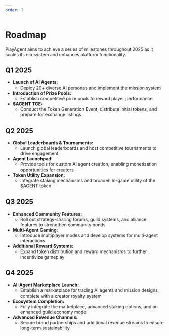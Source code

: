 ```yaml
---
order: 7
---
```

# Roadmap

PlayAgent aims to achieve a series of milestones throughout 2025 as it scales its ecosystem and enhances platform functionality.

## Q1 2025

* **Launch of AI Agents:**  
  * Deploy 20+ diverse AI personas and implement the mission system
* **Introduction of Prize Pools:**  
  * Establish competitive prize pools to reward player performance
* **$AGENT TGE:**  
  * Conduct the Token Generation Event, distribute initial tokens, and prepare for exchange listings

## Q2 2025

* **Global Leaderboards & Tournaments:**  
  * Launch global leaderboards and host competitive tournaments to drive engagement
* **Agent Launchpad:**  
  * Provide tools for custom AI agent creation, enabling monetization opportunities for creators
* **Token Utility Expansion:**  
  * Integrate staking mechanisms and broaden in-game utility of the $AGENT token

## Q3 2025

* **Enhanced Community Features:**  
  * Roll out strategy-sharing forums, guild systems, and alliance features to strengthen community bonds
* **Multi-Agent Gaming:**  
  * Introduce multiplayer modes and develop systems for multi-agent interactions
* **Additional Reward Systems:**  
  * Expand token distribution and reward mechanisms to further incentivize gameplay

## Q4 2025

* **AI-Agent Marketplace Launch:**  
  * Establish a marketplace for trading AI agents and mission designs, complete with a creator royalty system
* **Ecosystem Completion:**  
  * Fully integrate the marketplace, advanced staking options, and an enhanced guild economy model
* **Advanced Revenue Channels:**  
  * Secure brand partnerships and additional revenue streams to ensure long-term sustainability 